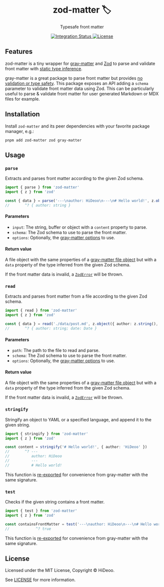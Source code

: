 <div align="center">
  <h1>zod-matter 🏷️</h1>
  <p>Typesafe front matter</p>
</div>

<div align="center">
  <a href="https://github.com/HiDeoo/zod-matter/actions/workflows/integration.yml">
    <img alt="Integration Status" src="https://github.com/HiDeoo/zod-matter/actions/workflows/integration.yml/badge.svg" />
  </a>
  <a href="https://github.com/HiDeoo/zod-matter/blob/main/LICENSE">
    <img alt="License" src="https://badgen.net/github/license/HiDeoo/zod-matter" />
  </a>
  <br />
</div>

## Features

zod-matter is a tiny wrapper for [gray-matter](https://github.com/jonschlinkert/gray-matter/) and [Zod](https://github.com/colinhacks/zod) to parse and validate front matter with [static type inference](https://www.typescriptlang.org/play?#code/JYWwDg9gTgLgBAbzmAhlAzgUzgXzgMyghDgCIAvCAEwFoQUYZMpSAoUSWROc3AokhWptWAYwgA7dPGASwAV3gBeOAAMaG1ikUALaAC44ACWAARTBAisqDTIYBMABnsBmGo4CM7gKysNNVlYAYmNMABswiDgAd2gwqgBCVlVA8Sl4QkkYAFkGJig4FVQMTAAKVjg4WQUYABoKngA6CAAjACtMURhShAbK7Rg9KENyRukoWQBzUoBKesrKmyYRxqWyub64UVtJ6ABPFfGp2eawGGBJFDDZ+dwZ1nvWTIkcvOZVhhRGgaGnohfcox3ksvms-llAfkPjAvtsmLsoHtAs9XkCoNCvlAUBIqMRWEA).

gray-matter is a great package to parse front matter but provides [no validation or type safety](https://github.com/jonschlinkert/gray-matter/issues/69#issuecomment-454978951). This package exposes an API adding a `schema` parameter to validate front matter data using Zod. This can be particularly useful to parse & validate front matter for user generated Markdown or MDX files for example.

## Installation

Install `zod-matter` and its peer dependencies with your favorite package manager, e.g.:

```shell
pnpm add zod-matter zod gray-matter
```

## Usage

### `parse`

Extracts and parses front matter according to the given Zod schema.

```ts
import { parse } from 'zod-matter'
import { z } from 'zod'

const { data } = parse('---\nauthor: HiDeoo\n---\n# Hello world!', z.object({ author: z.string() }))
//       ^? { author: string }
```

#### Parameters

- `input`: The string, buffer or object with a `content` property to parse.
- `schema`: The Zod schema to use to parse the front matter.
- `options`: Optionally, the [gray-matter options](https://github.com/jonschlinkert/gray-matter/tree/a5726b04f3167fadc764241deb545518c454eb82#options) to use.

#### Return value

A file object with the same properties of a [gray-matter file object](https://github.com/jonschlinkert/gray-matter/tree/a5726b04f3167fadc764241deb545518c454eb82#returned-object) but with a `data` property of the type inferred from the given Zod schema.

If the front matter data is invalid, a [`ZodError`](https://github.com/colinhacks/zod/tree/master#error-handling) will be thrown.

### `read`

Extracts and parses front matter from a file according to the given Zod schema.

```ts
import { read } from 'zod-matter'
import { z } from 'zod'

const { data } = read('./data/post.md', z.object({ author: z.string(), date: z.date() }))
//       ^? { author: string; date: Date }
```

#### Parameters

- `path`: The path to the file to read and parse.
- `schema`: The Zod schema to use to parse the front matter.
- `options`: Optionally, the [gray-matter options](https://github.com/jonschlinkert/gray-matter/tree/a5726b04f3167fadc764241deb545518c454eb82#options) to use.

#### Return value

A file object with the same properties of a [gray-matter file object](https://github.com/jonschlinkert/gray-matter/tree/a5726b04f3167fadc764241deb545518c454eb82#returned-object) but with a `data` property of the type inferred from the given Zod schema.

If the front matter data is invalid, a [`ZodError`](https://github.com/colinhacks/zod/tree/master#error-handling) will be thrown.

### `stringify`

Stringify an object to YAML or a specified language, and append it to the given string.

```ts
import { stringify } from 'zod-matter'
import { z } from 'zod'

const content = stringify('# Hello world!', { author: 'HiDeoo' })
//       ^? ---
//          author: HiDeoo
//          ---
//          # Hello world!
```

This function is [re-exported](https://github.com/jonschlinkert/gray-matter/tree/a5726b04f3167fadc764241deb545518c454eb82#stringify) for convenience from gray-matter with the same signature.

### `test`

Checks if the given string contains a front matter.

```ts
import { test } from 'zod-matter'
import { z } from 'zod'

const containsFrontMatter = test('---\nauthor: HiDeoo\n---\n# Hello world!')
//            ^? true
```

This function is [re-exported](https://github.com/jonschlinkert/gray-matter/tree/a5726b04f3167fadc764241deb545518c454eb82#test) for convenience from gray-matter with the same signature.

## License

Licensed under the MIT License, Copyright © HiDeoo.

See [LICENSE](https://github.com/HiDeoo/zod-matter/blob/main/LICENSE) for more information.
